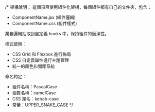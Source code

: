 /*
  架構說明：
  這個項目使用組件化架構，每個組件都有自己的文件夾，包含：
  - ComponentName.jsx (組件邏輯)
  - ComponentName.css (組件樣式)
  
  業務邏輯抽取到自定義 hooks 中，保持組件的簡潔性。
  
  樣式使用：
  - CSS Grid 和 Flexbox 進行佈局
  - CSS 自定義屬性進行主題管理
  - 統一的顏色和間距系統
  
  命名約定：
  - 組件名稱：PascalCase
  - 函數名稱：camelCase
  - CSS 類名：kebab-case
  - 常量：UPPER_SNAKE_CASE
*/
